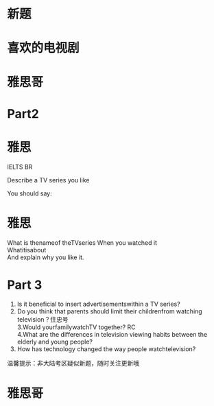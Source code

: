 # 新题  

# 喜欢的电视剧  

# 雅思哥  

# Part2  

# 雅思  

IELTS BR  

Describe a TV series you like  

You should say:  

# 雅思  

What is thenameof theTVseries When you watched it   
Whatitisabout   
And explain why you like it.  

# Part 3  

1. ls it beneficial to insert advertisementswithin a TV series?   
2. Do you think that parents should limit their childrenfrom watching television？住忠号   
3.Would yourfamilywatchTV together? RC   
4.What are the differences in television viewing habits between the elderly and young people?   
5. How has technology changed the way people watchtelevision?  

温馨提示：非大陆考区疑似新题，随时关注更新哦  

# 雅思哥  
